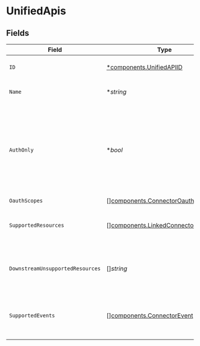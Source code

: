 # UnifiedApis


## Fields

| Field                                                                                                                                                     | Type                                                                                                                                                      | Required                                                                                                                                                  | Description                                                                                                                                               | Example                                                                                                                                                   |
| --------------------------------------------------------------------------------------------------------------------------------------------------------- | --------------------------------------------------------------------------------------------------------------------------------------------------------- | --------------------------------------------------------------------------------------------------------------------------------------------------------- | --------------------------------------------------------------------------------------------------------------------------------------------------------- | --------------------------------------------------------------------------------------------------------------------------------------------------------- |
| `ID`                                                                                                                                                      | [*components.UnifiedAPIID](../../models/components/unifiedapiid.md)                                                                                       | :heavy_minus_sign:                                                                                                                                        | Name of Apideck Unified API                                                                                                                               | crm                                                                                                                                                       |
| `Name`                                                                                                                                                    | **string*                                                                                                                                                 | :heavy_minus_sign:                                                                                                                                        | Name of the API.                                                                                                                                          | File Storage API                                                                                                                                          |
| `AuthOnly`                                                                                                                                                | **bool*                                                                                                                                                   | :heavy_minus_sign:                                                                                                                                        | Indicates whether a connector only supports authentication. In this case the connector is not mapped to a Unified API, but can be used with the Proxy API | true                                                                                                                                                      |
| `OauthScopes`                                                                                                                                             | [][components.ConnectorOauthScopes](../../models/components/connectoroauthscopes.md)                                                                      | :heavy_minus_sign:                                                                                                                                        | N/A                                                                                                                                                       |                                                                                                                                                           |
| `SupportedResources`                                                                                                                                      | [][components.LinkedConnectorResource](../../models/components/linkedconnectorresource.md)                                                                | :heavy_minus_sign:                                                                                                                                        | List of resources that are supported on the connector.                                                                                                    |                                                                                                                                                           |
| `DownstreamUnsupportedResources`                                                                                                                          | []*string*                                                                                                                                                | :heavy_minus_sign:                                                                                                                                        | List of resources that are not supported on the downstream.                                                                                               |                                                                                                                                                           |
| `SupportedEvents`                                                                                                                                         | [][components.ConnectorEvent](../../models/components/connectorevent.md)                                                                                  | :heavy_minus_sign:                                                                                                                                        | List of events that are supported on the connector for this Unified API.                                                                                  |                                                                                                                                                           |